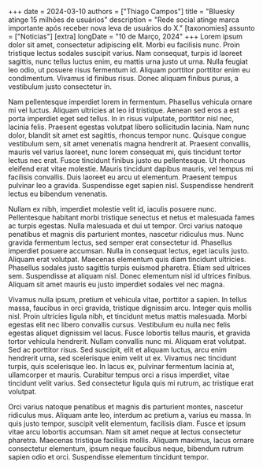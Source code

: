 +++
date = 2024-03-10
authors = ["Thiago Campos"]
title = "Bluesky atinge 15 milhões de usuários"
description = "Rede social atinge marca importante após receber nova leva de usuários do X." 
[taxonomies]
assunto = ["Noticias"]
[extra]
longDate = "10 de Março, 2024"
+++
Lorem ipsum dolor sit amet, consectetur adipiscing elit. Morbi eu facilisis nunc. Proin tristique lectus sodales suscipit varius. Nam consequat, turpis id laoreet sagittis, nunc tellus luctus enim, eu mattis urna justo ut urna. Nulla feugiat leo odio, ut posuere risus fermentum id. Aliquam porttitor porttitor enim eu condimentum. Vivamus id finibus risus. Donec aliquam finibus purus, a vestibulum justo consectetur in.

Nam pellentesque imperdiet lorem in fermentum. Phasellus vehicula ornare mi vel luctus. Aliquam ultricies at leo id tristique. Aenean sed eros a est porta imperdiet eget sed tellus. In in risus vulputate, porttitor nisl nec, lacinia felis. Praesent egestas volutpat libero sollicitudin lacinia. Nam nunc dolor, blandit sit amet est sagittis, rhoncus tempor nunc. Quisque congue vestibulum sem, sit amet venenatis magna hendrerit at. Praesent convallis, mauris vel varius laoreet, nunc lorem consequat mi, quis tincidunt tortor lectus nec erat. Fusce tincidunt finibus justo eu pellentesque. Ut rhoncus eleifend erat vitae molestie. Mauris tincidunt dapibus mauris, vel tempus mi facilisis convallis. Duis laoreet eu arcu ut elementum. Praesent tempus pulvinar leo a gravida. Suspendisse eget sapien nisl. Suspendisse hendrerit lectus eu bibendum venenatis.
<!-- more -->
Nullam ex nibh, imperdiet molestie velit id, iaculis posuere nunc. Pellentesque habitant morbi tristique senectus et netus et malesuada fames ac turpis egestas. Nulla malesuada et dui ut tempor. Orci varius natoque penatibus et magnis dis parturient montes, nascetur ridiculus mus. Nunc gravida fermentum lectus, sed semper erat consectetur id. Phasellus imperdiet posuere accumsan. Nulla in consequat lectus, eget iaculis justo. Aliquam erat volutpat. Maecenas elementum quis diam tincidunt ultricies. Phasellus sodales justo sagittis turpis euismod pharetra. Etiam sed ultrices sem. Suspendisse at aliquam nisl. Donec elementum nisl id ultrices finibus. Aliquam sit amet mauris eu justo imperdiet sodales vel nec magna.

Vivamus nulla ipsum, pretium et vehicula vitae, porttitor a sapien. In tellus massa, faucibus in orci gravida, tristique dignissim arcu. Integer quis mollis nisl. Proin ultricies ligula nibh, et tincidunt metus mattis malesuada. Morbi egestas elit nec libero convallis cursus. Vestibulum eu nulla nec felis egestas aliquet dignissim vel lacus. Fusce lobortis tellus mauris, et gravida tortor vehicula hendrerit. Nullam convallis nunc mi. Aliquam erat volutpat. Sed ac porttitor risus. Sed suscipit, elit et aliquam luctus, arcu enim hendrerit urna, sed scelerisque enim velit ut ex. Vivamus nec tincidunt turpis, quis scelerisque leo. In lacus ex, pulvinar fermentum lacinia at, ullamcorper et mauris. Curabitur tempus orci a risus imperdiet, vitae tincidunt velit varius. Sed consectetur ligula quis mi rutrum, ac tristique erat volutpat.

Orci varius natoque penatibus et magnis dis parturient montes, nascetur ridiculus mus. Aliquam ante leo, interdum ac pretium a, varius eu massa. In quis justo tempor, suscipit velit elementum, facilisis diam. Fusce et ipsum vitae arcu lobortis accumsan. Nam sit amet neque at lectus consectetur pharetra. Maecenas tristique facilisis mollis. Aliquam maximus, lacus ornare consectetur elementum, ipsum neque faucibus neque, bibendum rutrum sapien odio et orci. Suspendisse elementum tincidunt tempor.
